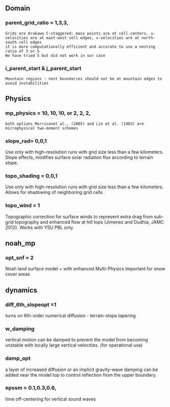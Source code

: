 ## Domain

### parent_grid_ratio = 1,3,3, 
    Grids are Arakawa C-staggered: mass points are at cell centers, u-velocities are at east-west cell edges, v-velocities are at north-south cell edges
    it is more computationally efficient and accurate to use a nesting ratio of 3 or 5
    We have tried 5 but did not work in our case
    
### i_parent_start & j_parent_start
    Mountain regions : nest boundaries should not be at mountain edges to avoid instabilities

## Physics

### mp_physics  = 10,  10,  10, or 2, 2, 2, 
    both options Morrisonet al., (2005) and Lin et al. (1983) are microphysical two-moment schemes

### slope_rad= 0,0,1 
Use only with high-resolution runs with grid size less than a few kilometers.
Slope effects, modifies surface solar radiation flux according to terrain slope.

### topo_shading = 0,0,1
Use only with high-resolution runs with grid size less than a few kilometers.
Allows for shadowing of neighboring grid cells

### topo_wind = 1
Topographic correction for surface winds to represent extra drag from sub-grid topography and enhanced flow at hill tops (Jimenez and Dudhia, JAMC 2012). Works with YSU PBL only.

## noah_mp 
### opt_snf = 2
Noah land surface model  + with enhanced Multi-Physics 
Important for snow cover areas 

## dynamics
### diff_6th_slopeopt =1
turns on 6th-order numerical diffusion - terrain-slope tapering
### w_damping   
vertical motion can be damped to prevent the model from becoming unstable with locally large vertical velocities. (for operational use)
### damp_opt                  
a layer of increased diffusion or an implicit gravity-wave damping can be added near the model top to control reflection from the upper boundary.
### epssm = 0.1,0.3,0.6,
time off-centering for vertical sound waves
